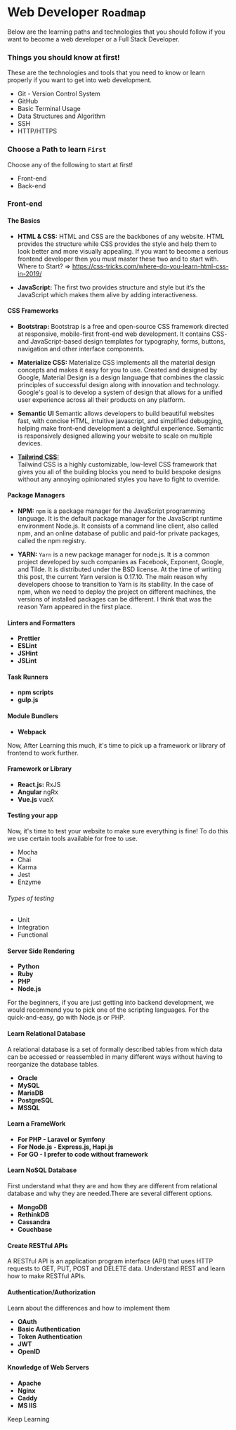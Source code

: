 # Web Developer `Roadmap`

Below are the learning paths and technologies that you should follow if you want to become a web developer or a Full Stack Developer.

### Things you should know at first!

These are the technologies and tools that you need to know or learn properly if you want to get into web development.

* Git - Version Control System
* GitHub
* Basic Terminal Usage
* Data Structures and Algorithm
* SSH
* HTTP/HTTPS

### Choose a Path to learn `First`

Choose any of the following to start at first!

* Front-end
* Back-end


### Front-end

#### The Basics

* **HTML & CSS:**
HTML and CSS are the backbones of any website. HTML provides the structure while CSS provides the style and help them to look better and more visually appealing. If you want to become a serious frontend developer then you must master these two and to start with.  
Where to Start? => https://css-tricks.com/where-do-you-learn-html-css-in-2019/

* **JavaScript:**
The first two provides structure and style but it’s the JavaScript which makes them alive by adding interactiveness.

#### CSS Frameworks

* **Bootstrap:**
Bootstrap is a free and open-source CSS framework directed at responsive, mobile-first front-end web development. It contains CSS- and JavaScript-based design templates for typography, forms, buttons, navigation and other interface components.  

* **Materialize CSS:**
Materialize CSS implements all the material design concepts and makes it easy for you to use.
Created and designed by Google, Material Design is a design language that combines the classic principles of successful design along with innovation and technology. Google's goal is to develop a system of design that allows for a unified user experience across all their products on any platform.  

* **Semantic UI**
Semantic allows developers to build beautiful websites fast, with concise HTML, intuitive javascript, and simplified debugging, helping make front-end development a delightful experience. Semantic is responsively designed allowing your website to scale on multiple devices.

* [**Tailwind CSS:**](https://tailwindcss.com/)  
Tailwind CSS is a highly customizable, low-level CSS framework that gives you all of the building blocks you need to build bespoke designs without any annoying opinionated styles you have to fight to override.  

#### Package Managers

* **NPM:**
`npm` is a package manager for the JavaScript programming language. It is the default package manager for the JavaScript runtime environment Node.js. It consists of a command line client, also called npm, and an online database of public and paid-for private packages, called the npm registry.

* **YARN:**
`Yarn` is a new package manager for node.js. It is a common project developed by such companies as Facebook, Exponent, Google, and Tilde. It is distributed under the BSD license. At the time of writing this post, the current Yarn version is 0.17.10.
The main reason why developers choose to transition to Yarn is its stability. In the case of npm, when we need to deploy the project on different machines, the versions of installed packages can be different. I think that was the reason Yarn appeared in the first place.

#### Linters and Formatters
 * **Prettier**
 * **ESLint**
 * **JSHint**
 * **JSLint**

 #### Task Runners
 * **npm scripts**
 * **gulp.js**

 #### Module Bundlers
 * **Webpack** 
 
 Now, After Learning this much, it's time to pick up a framework or library of frontend to work further.

 #### Framework or Library

 * **React.js:**
    RxJS
 * **Angular**
    ngRx
 * **Vue.js**
    vueX

#### Testing your app

Now, it's time to test your website to make sure everything is fine!
To do this we use certain tools available for free to use.

* Mocha
* Chai
* Karma
* Jest
* Enzyme

###### Types of testing

* Unit
* Integration
* Functional

#### Server Side Rendering
* **Python**
* **Ruby**
* **PHP**
* **Node.js**

For the beginners, if you are just getting into backend development, we would recommend you to pick one of the scripting languages. For the quick-and-easy, go with Node.js or PHP.

#### Learn Relational Database

A relational database is a set of formally described tables from which data can be accessed or reassembled in many different ways without having to reorganize the database tables.

* **Oracle**
* **MySQL**
* **MariaDB**
* **PostgreSQL**
* **MSSQL**

#### Learn a FrameWork 
* **For PHP - Laravel or Symfony**
* **For Node.js - Express.js, Hapi.js**
* **For GO - I prefer to code without framework**

#### Learn NoSQL Database
First understand what they are and how they are different from relational database and why they are needed.There are several different options.

* **MongoDB**
* **RethinkDB**
* **Cassandra**
* **Couchbase**

#### Create RESTful APIs 
A RESTful API is an application program interface (API) that uses HTTP requests to GET, PUT, POST and DELETE data. Understand REST and learn how to make RESTful APIs.

#### Authentication/Authorization 
Learn about the differences and how to implement them 
* **OAuth**
* **Basic Authentication**
* **Token Authentication**
* **JWT**
* **OpenID**

#### Knowledge of Web Servers
* **Apache**
* **Nginx**
* **Caddy**
* **MS IIS**

Keep Learning
